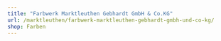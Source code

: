 ```yaml
---
title: "Farbwerk Marktleuthen Gebhardt GmbH & Co.KG"
url: /marktleuthen/farbwerk-marktleuthen-gebhardt-gmbh-und-co-kg/
shop: Farben
---
```

